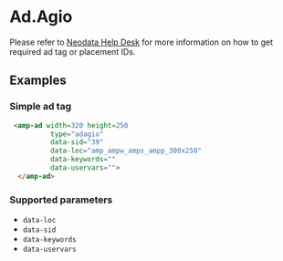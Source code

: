 <!---
Copyright 2015 The AMP HTML Authors. All Rights Reserved.

Licensed under the Apache License, Version 2.0 (the "License");
you may not use this file except in compliance with the License.
You may obtain a copy of the License at

      http://www.apache.org/licenses/LICENSE-2.0

Unless required by applicable law or agreed to in writing, software
distributed under the License is distributed on an "AS-IS" BASIS,
WITHOUT WARRANTIES OR CONDITIONS OF ANY KIND, either express or implied.
See the License for the specific language governing permissions and
limitations under the License.
-->

# Ad.Agio

Please refer to [Neodata Help Desk](adagio@neodatagroup.com) for more
information on how to get required ad tag or placement IDs.

## Examples

### Simple ad tag 

```html
 <amp-ad width=320 height=250
          type="adagio"
          data-sid="39"
          data-loc="amp_ampw_amps_ampp_300x250"
          data-keywords=""
          data-uservars="">
  </amp-ad>
```


### Supported parameters

- `data-loc`
- `data-sid`
- `data-keywords`
- `data-uservars`

